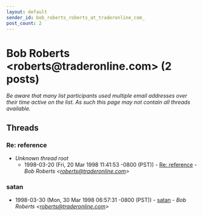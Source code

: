 ```yaml
---
layout: default
sender_id: bob_roberts_roberts_at_traderonline_com_
post_count: 2
---
```


# Bob Roberts <roberts<span>@</span>traderonline.com> (2 posts)

_Be aware that many list participants used multiple email addresses over their time active on the list. As such this page may not contain all threads available._

## Threads

### Re: reference
+ _Unknown thread root_
  + 1998-03-20 (Fri, 20 Mar 1998 11:41:53 -0800 (PST)) - [Re: reference](/archive/1998/03/73a512c3728cf4057c36aa0422b20ee11e53888fbaeafc6a640d89f24071f9c8) - _Bob Roberts \<roberts@traderonline.com\>_

### satan
+ 1998-03-30 (Mon, 30 Mar 1998 06:57:31 -0800 (PST)) - [satan](/archive/1998/03/ec112584251d595967e50c1fb4c85e31a7a4270636b6ad9b8b093001cd32e395) - _Bob Roberts \<roberts@traderonline.com\>_

